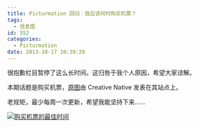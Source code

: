 ```yaml
---
title: Picturmation 回归：我应该何时购买机票？
tags:
  - 信息图
id: 552
categories:
  - Picturmation
date: 2013-10-17 10:39:29
---
```


很抱歉栏目暂停了这么长时间。这归咎于我个人原因，希望大家谅解。

本期话题是购买机票，[原图](http://yourcreativenative.com/when-to-buy-airline-tickets/)由 Creative Native 发表在其站点上。

老规矩，最少每周一次更新，希望我能坚持下来……

[![购买机票的最佳时间](//www.sinosky.org/uploads/2013/WHEN-TO-BUY5.jpg)](//www.sinosky.org/uploads/2013/WHEN-TO-BUY5.jpg "购买机票的最佳时间")
